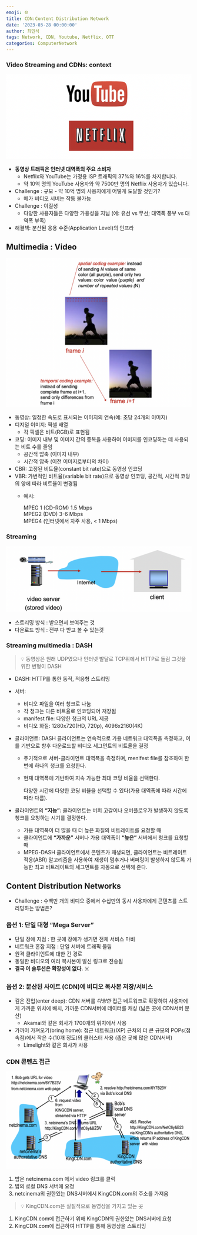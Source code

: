 ```yaml
---
emoji: 🌐
title: CDN:Content Distribution Network
date: '2023-03-28 00:00:00'
author: 최민석
tags: Network, CDN, Youtube, Netflix, OTT
categories: ComputerNetwork
---
```

### Video Streaming and CDNs: context

![logo.png](logo.png)
- **동영상 트래픽은 인터넷 대역폭의 주요 소비자**
    - Netflix와 YouTube는 가정용 ISP 트래픽의 37%와 16%를 차지합니다.
    - 약 10억 명의 YouTube 사용자와 약 7500만 명의 Netflix 사용자가 있습니다.
- Challenge : 규모 - 약 10억 명의 사용자에게 어떻게 도달할 것인가?
    - 메가 비디오 서버는 작동 불가능
- Challenge : 이질성
    - 다양한 사용자들은 다양한 가용성을 지님 (예: 유선 vs 무선; 대역폭 풍부 vs 대역폭 부족)
- 해결책: 분산된 응용 수준(Application Level)의 인프라

## Multimedia : Video

![video.png](video.png)
- 동영상: 일정한 속도로 표시되는 이미지의 연속(예: 초당 24개의 이미지)
- 디지털 이미지: 픽셀 배열
    - 각 픽셀은 비트(RGB)로 표현됨
- 코딩: 이미지 내부 및 이미지 간의 중복을 사용하여 이미지를 인코딩하는 데 사용되는 비트 수를 줄임
    - 공간적 압축 (이미지 내부)
    - 시간적 압축 (이전 이미지로부터의 차이)
- CBR: 고정된 비트율(constant bit rate)으로 동영상 인코딩
- VBR: 가변적인 비트율(variable bit rate)으로 동영상 인코딩, 공간적, 시간적 코딩의 양에 따라 비트율이 변경됨
    - 예시:

      MPEG 1 (CD-ROM) 1.5 Mbps  
      MPEG2 (DVD) 3-6 Mbps  
      MPEG4 (인터넷에서 자주 사용, < 1 Mbps)


### Streaming

![streaming.png](streaming.png)
- 스트리밍 방식 : 받으면서 보여주는 것
- 다운로드 방식 : 전부 다 받고 볼 수 있는것

### Streaming multimedia : DASH


>💡 동영상은 원래 UDP였으나 인터넷 발달로 TCP위에서 HTTP로 돌림 그것을 위한 변형이 DASH


- DASH: HTTP를 통한 동적, 적응형 스트리밍
- 서버:
    - 비디오 파일을 여러 청크로 나눔
    - 각 청크는 다른 비트율로 인코딩되어 저장됨
    - manifest file: 다양한 청크의 URL 제공
    - 비디오 화질: 1280x720(HD, 720p), 4096x2160(4K)
- 클라이언트: DASH 클라이언트는 연속적으로 가용 네트워크 대역폭을 측정하고, 이를 기반으로 향후 다운로드할 비디오 세그먼트의 비트율을 결정
    - 주기적으로 서버-클라이언트 대역폭을 측정하며, menifest file를 참조하여 한 번에 하나의 청크를 요청한다.
    - 현재 대역폭에 기반하여 지속 가능한 최대 코딩 비율을 선택한다.

      다양한 시간에 다양한 코딩 비율을 선택할 수 있다(가용 대역폭에 따라 시간에 따라 다름).


- 클라이언트의 **“지능”**: 클라이언트는 버퍼 고갈이나 오버플로우가 발생하지 않도록 청크를 요청하는 시기를 결정한다.
    - 가용 대역폭이 더 많을 때 더 높은 화질의 비트레이트를 요청할 때
    - 클라이언트에 **“가까운”** 서버나 가용 대역폭이 **“높은”** 서버에서 청크를 요청할 때
    - MPEG-DASH 클라이언트에서 콘텐츠가 재생되면, 클라이언트는 비트레이트 적응(ABR) 알고리즘을 사용하여 재생이 멈추거나 버퍼링이 발생하지 않도록 가능한 최고 비트레이트의 세그먼트를 자동으로 선택해 준다.

## Content Distribution Networks

- Challenge : 수백만 개의 비디오 중에서 수십만의 동시 사용자에게 콘텐츠를 스트리밍하는 방법은?

### 옵션 1: 단일 대형 “Mega Server”

- 단일 장애 지점 : 한 곳에 장애가 생기면 전체 서비스 마비
- 네트워크 혼잡 지점 : 단일 서버에 트래픽 몰림
- 원격 클라이언트에 대한 긴 경로
- 동일한 비디오의 여러 복사본이 발신 링크로 전송됨
- **결국 이 솔루션은 확장성이 없다.** ☠️

### 옵션 2: 분산된 사이트 (CDN)에 비디오 복사본 저장/서비스

- 깊은 진입(enter deep): CDN 서버를 *다양한* 접근 네트워크로 확장하여 사용자에게 가까운 위치에 배치, 가까운 CDN서버에 데이터를 캐싱 (넓은 곳에 CDN서버 분산)
    - Akamai와 같은 회사가 1700개의 위치에서 사용
- 가까이 가져오기(bring home): 접근 네트워크(IXP) 근처의 더 큰 규모의 POPs(접속점)에서 작은 수(10개 정도)의 클러스터 사용 (좁은 곳에 많은 CDN서버)
    - Limelight와 같은 회사가 사용

### CDN 콘텐츠 접근

![cdnaccess.png](cdnaccess.png)
1. 밥은 netcinema.com 에서 video 링크를 클릭
2. 밥의 로컬 DNS 서버에 요청
3. netcinema의 권한있는 DNS서버에서 KingCDN.com의 주소를 가져옴


>💡 KingCDN.com은 실질적으로 동영상을 가지고 있는 곳


1. KingCDN.com에 접근하기 위해 KingCDN의 권한있는 DNS서버에 요청
2. KingCDN.com에 접근하여 HTTP를 통해 동영상을 스트리밍

```toc
```
